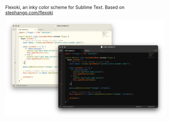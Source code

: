 Flexoki, an inky color scheme for Sublime Text. Based on [stephango.com/flexoki](https://stephango.com/flexoki)

![Flexoki Dark](flexoki-sublime.png)